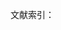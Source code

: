 文献索引：

[^1]: 《同时代人通信中的歌德》. 第一卷. 第97页
[^2]: 《同时代人通信中的歌德》. 第一卷. 第73页
[^3]:  歌徳.《威尼斯警句》. 第22页
[^4]:  卢那察尔斯基.《论文学》. 第574页
[^5]: 卢卡契. 歌德和他的时代[J]. 1955.第55页。
[^6]:  勃兰, 兑斯.　十九世纪文学主流[J]. 第一分册. 1980. 第22页
[^7]: 马克思, 恩格斯. 马克思恩格斯全集: 第 2 卷 [J]. 1979. 第633页
[^8]: 《歌德选集》第6卷. 第524页 
[^9]: 《歌德选集》第6卷. 第528页 
[^10]: 《弗朗茨·梅林全集》第19卷. 第54页
[^11]: 《歌德选集》第9卷. 第580页 
[^12]: 《歌德选集》第9卷. 第531页 
[^13]:  勃兰, 兑斯.　十九世纪文学主流[J]. 第二分册. 1980. 第22页
[^14]: 《歌德生平及其时代》. 第164页     
[^15]: 沃洛维奇.《发达社会主义条件下劳动人民的审美培养》. 第30页
[^16]: 尧斯, RC· 霍拉勃 (美学), 美学, 等. 接受美学与接受理论[M]. 辽宁人民出版社, 1987. 第33页
[^17][^18]: 黑格尔, 朱光潜. 美学[J]. 第一卷, 第 351 页, 1979.